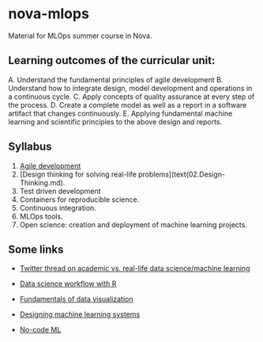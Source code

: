 # nova-mlops

Material for MLOps summer course in Nova.

## Learning outcomes of the curricular unit:

A. Understand the fundamental principles of agile development
B. Understand how to integrate design, model development and operations in a
continuous cycle.
C. Apply concepts of quality assurance at every step of the process.
D. Create a complete model as well as a report in a software artifact that
changes continuously.
E. Applying fundamental machine learning and scientific principles to the above
design and reports.

## Syllabus

1. [Agile development](text/01.Agile.md)
2. [Design thinking for solving real-life problems](text(02.Design-Thinking.md).
3. Test driven development
4. Containers for reproducible science.
5. Continuous integration.
6. MLOps tools.
7. Open science: creation and deployment of machine learning projects.

## Some links

* [Twitter thread on academic vs. real-life data science/machine
  learning](https://twitter.com/svpino/status/1526532997901524998?s=21&t=BZ5He6QmvOV5h58LP7tYNg)

* [Data science workflow with R](https://www.business-science.io/learning-r/2018/11/04/data-science-r-cheatsheet.html?utm_content=bufferbda2d&utm_medium=social&utm_source=twitter.com&utm_campaign=buffer)

* [Fundamentals of data visualization](https://clauswilke.com/dataviz/)

* [Designing machine learning systems](https://www.oreilly.com/library/view/designing-machine-learning/9781098107956/)

* [No-code ML](https://t.co/ItxOFhwEy9)

